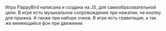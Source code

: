 Игра FlappyBird написана и создана на JS, для самообразовательной цели.
В игре есть музыкальное сопровождение при нажатии, на кнопку для прыжка. А также при наборе очков.
В игре есть гравитация, а так же меняющийся фон при движении.
